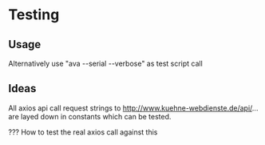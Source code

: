 # Testing

## Usage

Alternatively use "ava --serial --verbose" as test script call

## Ideas

All axios api call request strings to http://www.kuehne-webdienste.de/api/... are layed down in constants which can be tested.

??? How to test the real axios call against this
